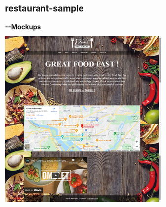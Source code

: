 # restaurant-sample

--Mockups
---

![alt text](https://github.com/debanjan-exe/restaurant-sample/blob/main/mockup-1.jpg?raw=true)
